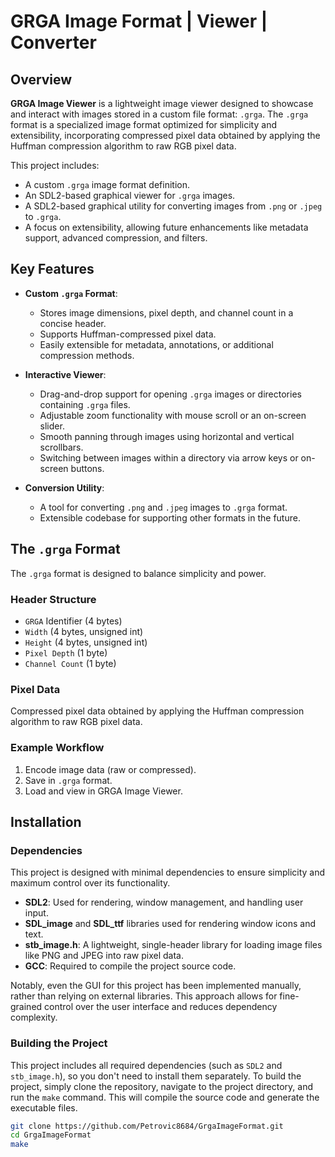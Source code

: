 # GRGA Image Format | Viewer | Converter

## Overview

**GRGA Image Viewer** is a lightweight image viewer designed to showcase and interact with images stored in a custom file format: `.grga`. The `.grga` format is a specialized image format optimized for simplicity and extensibility, incorporating compressed pixel data obtained by applying the Huffman compression algorithm to raw RGB pixel data.

This project includes:

- A custom `.grga` image format definition.
- An SDL2-based graphical viewer for `.grga` images.
- A SDL2-based graphical utility for converting images from `.png` or `.jpeg` to `.grga`.
- A focus on extensibility, allowing future enhancements like metadata support, advanced compression, and filters.

## Key Features

- **Custom `.grga` Format**:

  - Stores image dimensions, pixel depth, and channel count in a concise header.
  - Supports Huffman-compressed pixel data.
  - Easily extensible for metadata, annotations, or additional compression methods.

- **Interactive Viewer**:

  - Drag-and-drop support for opening `.grga` images or directories containing `.grga` files.
  - Adjustable zoom functionality with mouse scroll or an on-screen slider.
  - Smooth panning through images using horizontal and vertical scrollbars.
  - Switching between images within a directory via arrow keys or on-screen buttons.

- **Conversion Utility**:
  - A tool for converting `.png` and `.jpeg` images to `.grga` format.
  - Extensible codebase for supporting other formats in the future.

## The `.grga` Format

The `.grga` format is designed to balance simplicity and power.

### Header Structure

- `GRGA` Identifier (4 bytes)
- `Width` (4 bytes, unsigned int)
- `Height` (4 bytes, unsigned int)
- `Pixel Depth` (1 byte)
- `Channel Count` (1 byte)

### Pixel Data

Compressed pixel data obtained by applying the Huffman compression algorithm to raw RGB pixel data.

### Example Workflow

1. Encode image data (raw or compressed).
2. Save in `.grga` format.
3. Load and view in GRGA Image Viewer.

## Installation

### Dependencies

This project is designed with minimal dependencies to ensure simplicity and maximum control over its functionality.

- **SDL2**: Used for rendering, window management, and handling user input.
- **SDL_image** and **SDL_ttf** libraries used for rendering window icons and text.
- **stb_image.h**: A lightweight, single-header library for loading image files like PNG and JPEG into raw pixel data.
- **GCC**: Required to compile the project source code.

Notably, even the GUI for this project has been implemented manually, rather than relying on external libraries. This approach allows for fine-grained control over the user interface and reduces dependency complexity.

### Building the Project

This project includes all required dependencies (such as `SDL2` and `stb_image.h`), so you don't need to install them separately. To build the project, simply clone the repository, navigate to the project directory, and run the `make` command. This will compile the source code and generate the executable files.

```bash
git clone https://github.com/Petrovic8684/GrgaImageFormat.git
cd GrgaImageFormat
make
```
